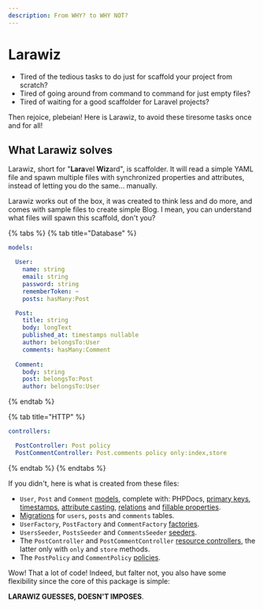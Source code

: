 ```yaml
---
description: From WHY? to WHY NOT?
---
```


# Larawiz

* Tired of the tedious tasks to do just for scaffold your project from scratch?
* Tired of going around from command to command for just empty files?
* Tired of waiting for a good scaffolder for Laravel projects?

Then rejoice, plebeian! Here is Larawiz, to avoid these tiresome tasks once and for all!

## What Larawiz solves

Larawiz, short for "**Lara**vel **Wiz**ard", is scaffolder. It will read a simple YAML file and spawn multiple files with synchronized properties and attributes, instead of letting you do the same... manually.

Larawiz works out of the box, it was created to think less and do more, and comes with sample files to create simple Blog. I mean, you can understand what files will spawn this scaffold, don't you?

{% tabs %}
{% tab title="Database" %}
```yaml
models:

  User:
    name: string
    email: string
    password: string
    rememberToken: ~
    posts: hasMany:Post

  Post:
    title: string
    body: longText
    published_at: timestamps nullable
    author: belongsTo:User
    comments: hasMany:Comment
    
  Comment:
    body: string
    post: belongsTo:Post
    author: belongsTo:User
```
{% endtab %}

{% tab title="HTTP" %}
```yaml
controllers:

  PostController: Post policy
  PostCommentController: Post.comments policy only:index,store
```
{% endtab %}
{% endtabs %}

If you didn't, here is what is created from these files:

* `User`, `Post` and `Comment` [models](https://laravel.com/docs/7.x/eloquent#defining-models), complete with: PHPDocs, [primary keys](https://laravel.com/docs/7.x/eloquent#eloquent-model-conventions), [timestamps](https://laravel.com/docs/7.x/eloquent#eloquent-model-conventions), [attribute casting](https://laravel.com/docs/7.x/eloquent-mutators#attribute-casting), [relations](https://laravel.com/docs/7.x/eloquent-relationships) and [fillable properties](https://laravel.com/docs/7.x/eloquent#mass-assignment).
* [Migrations](https://laravel.com/docs/7.x/migrations#introduction) for `users`,  `posts` and `comments` tables.
* `UserFactory`, `PostFactory` and `CommentFactory` [factories](https://laravel.com/docs/7.x/database-testing#writing-factories).
* `UsersSeeder`, `PostsSeeder` and `CommentsSeeder` [seeders](https://laravel.com/docs/7.x/seeding).
* The `PostController` and `PostCommentController` [resource controllers](https://laravel.com/docs/7.x/controllers#resource-controllers), the latter only with `only` and `store` methods.
* The `PostPolicy` and `CommentPolicy` [policies](https://laravel.com/docs/7.x/authorization#creating-policies).

Wow! That a lot of code! Indeed, but falter not, you also have some flexibility since the core of this package is simple:

**LARAWIZ GUESSES, DOESN'T IMPOSES**.

